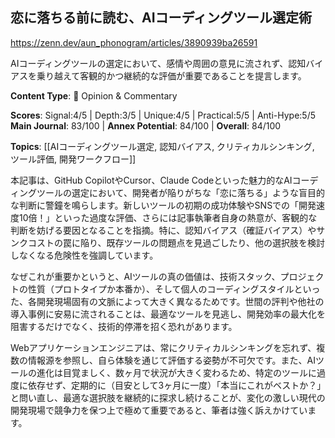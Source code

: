 ## 恋に落ちる前に読む、AIコーディングツール選定術

https://zenn.dev/aun_phonogram/articles/3890939ba26591

AIコーディングツールの選定において、感情や周囲の意見に流されず、認知バイアスを乗り越えて客観的かつ継続的な評価が重要であることを提言します。

**Content Type**: 💭 Opinion & Commentary

**Scores**: Signal:4/5 | Depth:3/5 | Unique:4/5 | Practical:5/5 | Anti-Hype:5/5
**Main Journal**: 83/100 | **Annex Potential**: 84/100 | **Overall**: 84/100

**Topics**: [[AIコーディングツール選定, 認知バイアス, クリティカルシンキング, ツール評価, 開発ワークフロー]]

本記事は、GitHub CopilotやCursor、Claude Codeといった魅力的なAIコーディングツールの選定において、開発者が陥りがちな「恋に落ちる」ような盲目的な判断に警鐘を鳴らします。新しいツールの初期の成功体験やSNSでの「開発速度10倍！」といった過度な評価、さらには記事執筆者自身の熱意が、客観的な判断を妨げる要因となることを指摘。特に、認知バイアス（確証バイアス）やサンクコストの罠に陥り、既存ツールの問題点を見過ごしたり、他の選択肢を検討しなくなる危険性を強調しています。

なぜこれが重要かというと、AIツールの真の価値は、技術スタック、プロジェクトの性質（プロトタイプか本番か）、そして個人のコーディングスタイルといった、各開発現場固有の文脈によって大きく異なるためです。世間の評判や他社の導入事例に安易に流されることは、最適なツールを見逃し、開発効率の最大化を阻害するだけでなく、技術的停滞を招く恐れがあります。

Webアプリケーションエンジニアは、常にクリティカルシンキングを忘れず、複数の情報源を参照し、自ら体験を通じて評価する姿勢が不可欠です。また、AIツールの進化は目覚ましく、数ヶ月で状況が大きく変わるため、特定のツールに過度に依存せず、定期的に（目安として3ヶ月に一度）「本当にこれがベストか？」と問い直し、最適な選択肢を継続的に探求し続けることが、変化の激しい現代の開発現場で競争力を保つ上で極めて重要であると、筆者は強く訴えかけています。